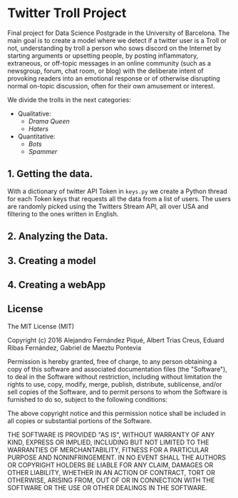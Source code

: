 # Twitter Troll Project

Final project for Data Science Postgrade in the University of Barcelona. The main goal is to create a model where we detect if a twitter user is a Troll or not, understanding by troll a person who sows discord on the Internet by starting arguments or upsetting people, by posting inflammatory, extraneous, or off-topic messages in an online community (such as a newsgroup, forum, chat room, or blog) with the deliberate intent of provoking readers into an emotional response or of otherwise disrupting normal on-topic discussion, often for their own amusement or interest.

We divide the trolls in the next categories:

- Qualitative:
    - *Drama Queen*
    - *Haters*
- Quantitative:
    - *Bots*
    - *Spammer*



## 1. Getting the data.

With a dictionary of twitter API Token in `keys.py` we create a Python thread for each Token keys that requests all the data from a list of users.
The users are randomly picked using the Twitters Stream API, all over USA and filtering to the ones written in English.

## 2. Analyzing the Data.

## 3. Creating a model

## 4. Creating a webApp


## License

The MIT License (MIT)

Copyright (c) 2016 Alejandro Fernández Piqué, Albert Trias Creus, Eduard Ribas Fernández, Gabriel de Maeztu Pontevia

Permission is hereby granted, free of charge, to any person obtaining a copy of this software and associated documentation files (the "Software"), to deal in the Software without restriction, including without limitation the rights to use, copy, modify, merge, publish, distribute, sublicense, and/or sell copies of the Software, and to permit persons to whom the Software is furnished to do so, subject to the following conditions:

The above copyright notice and this permission notice shall be included in all copies or substantial portions of the Software.

THE SOFTWARE IS PROVIDED "AS IS", WITHOUT WARRANTY OF ANY KIND, EXPRESS OR IMPLIED, INCLUDING BUT NOT LIMITED TO THE WARRANTIES OF MERCHANTABILITY, FITNESS FOR A PARTICULAR PURPOSE AND NONINFRINGEMENT. IN NO EVENT SHALL THE AUTHORS OR COPYRIGHT HOLDERS BE LIABLE FOR ANY CLAIM, DAMAGES OR OTHER LIABILITY, WHETHER IN AN ACTION OF CONTRACT, TORT OR OTHERWISE, ARISING FROM, OUT OF OR IN CONNECTION WITH THE SOFTWARE OR THE USE OR OTHER DEALINGS IN THE SOFTWARE.

